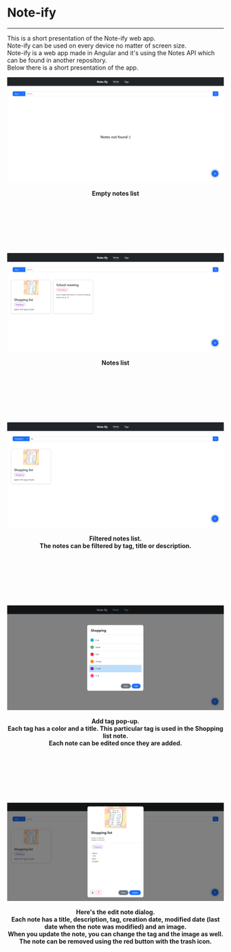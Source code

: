 # Note-ify

---

This is a short presentation of the Note-ify web app.
<br>
Note-ify can be used on every device no matter of screen size.
<br>
Note-ify is a web app made in Angular and it's using the Notes API which can be found in another repository.
<br>
Below there is a short presentation of the app.


![Markdown Logo](./image_docs/emptynotes.png)
<p align = "center"><b>Empty notes list</b></p> 

<br>
<br>
<br>
<br>
<br>
<br>

![Markdown Logo](./image_docs/notelist.png)
<p align = "center"><b>Notes list</b></p>


<br>
<br>
<br>
<br>
<br>
<br>

![Markdown Logo](./image_docs/filternotes.png)
<p align = "center"><b>Filtered notes list. <br>The notes can be filtered by tag, title or description.</b></p>


<br>
<br>
<br>
<br>
<br>
<br>

![Markdown Logo](./image_docs/addtag.png)
<p align = "center"><b>Add tag pop-up. <br>Each tag has a color and a title. This particular tag is used in the Shopping list note.<br> Each note can be edited once they are added.</b></p>


<br>
<br>
<br>
<br>
<br>
<br>

![Markdown Logo](./image_docs/note.png)
<p align = "center"><b>Here's the edit note dialog. <br> Each note has a title, description, tag, creation date, modified date (last date when the note was modified) and an image. <br>When you update the note, you can change the tag and the image as well. <br>The note can be removed using the red button with the trash icon.</b></p> 

